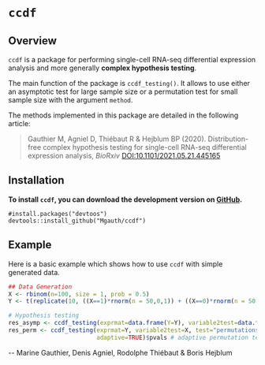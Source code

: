 <!-- README.md is generated from README.Rmd. Please edit that file -->

# `ccdf`


## Overview

`ccdf` is a package for performing single-cell RNA-seq differential expression analysis and more generally **complex hypothesis testing**. 

The main function of the package is `ccdf_testing()`. It  allows to use either an asymptotic test for large sample size or a permutation test for small sample size with the argument `method`.

The methods implemented in this package are detailed in the following article:

> Gauthier M, Agniel D, Thiébaut R & Hejblum BP (2020). Distribution-free complex hypothesis testing for single-cell RNA-seq differential expression analysis, *BioRxiv*  [DOI:10.1101/2021.05.21.445165]( https://doi.org/10.1101/2021.05.21.445165)



## Installation

**To install `ccdf`, you can download the development version on [GitHub](https://github.com/Mgauth/ccdf).**
```{r GitHub-install, eval=FALSE}
#install.packages("devtoos")
devtools::install_github("Mgauth/ccdf")
```


## Example

Here is a basic example which shows how to use `ccdf` with simple generated data.

``` r
## Data Generation
X <- rbinom(n=100, size = 1, prob = 0.5)
Y <- t(replicate(10, ((X==1)*rnorm(n = 50,0,1)) + ((X==0)*rnorm(n = 50,0.5,1))))
```

``` r
# Hypothesis testing
res_asymp <- ccdf_testing(exprmat=data.frame(Y=Y), variable2test=data.frame(X=as.factor(X)), test="asymptotic")$pvals # asymptotic test
res_perm <- ccdf_testing(exprmat=Y, variable2test=X, test="permutations",
                         adaptive=TRUE)$pvals # adaptive permutation test
```


 -- Marine Gauthier, Denis Agniel, Rodolphe Thiébaut & Boris Hejblum
